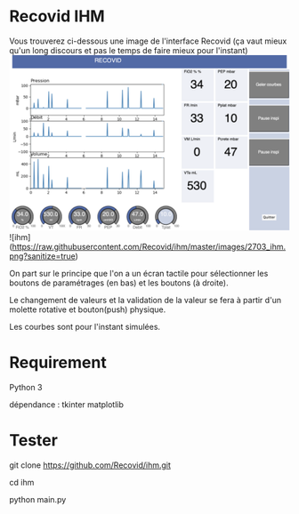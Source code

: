 # Recovid IHM

Vous trouverez ci-dessous une image de l'interface Recovid (ça vaut mieux qu'un long discours et pas le temps de faire mieux pour l'instant)
![ihm](/images/2703_ihm.png)![ihm]
(https://raw.githubusercontent.com/Recovid/ihm/master/images/2703_ihm.png?sanitize=true)

On part sur le principe que l'on a un écran tactile pour sélectionner les boutons de paramétrages (en bas) et les boutons (à droite).

Le changement de valeurs et la validation de la valeur se fera à partir d'un molette rotative et bouton(push) physique.

Les courbes sont pour l'instant simulées.


# Requirement
  Python 3
  
  dépendance :
  tkinter
  matplotlib

# Tester

git clone https://github.com/Recovid/ihm.git

cd ihm

python main.py
